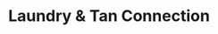 ---
title: "Laundry & Tan Connection"
url: /indianapolis/laundry-und-tan-connection-east-10th-street/
shop: Wäscherei
---
